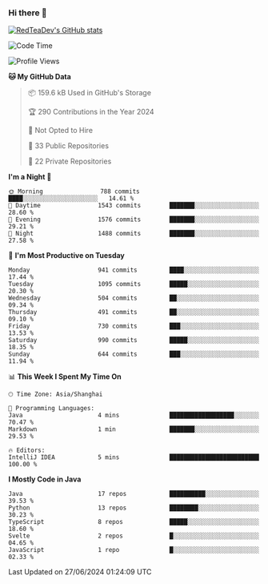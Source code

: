 ### Hi there 👋

<!--
**RedTeaDev/RedTeaDev** is a ✨ _special_ ✨ repository because its `README.md` (this file) appears on your GitHub profile.

Here are some ideas to get you started:

- 🔭 I’m currently working on ...
- 🌱 I’m currently learning ...
- 👯 I’m looking to collaborate on ...
- 🤔 I’m looking for help with ...
- 💬 Ask me about ...
- 📫 How to reach me: ...
- 😄 Pronouns: ...
- ⚡ Fun fact: ...
-->

<!--
[![wakatime](https://wakatime.com/badge/user/6b101ed0-04c0-4490-9283-eb61f2efff96.svg)](https://wakatime.com/@6b101ed0-04c0-4490-9283-eb61f2efff96)
!-->

[![RedTeaDev's GitHub stats](https://github-readme-stats.vercel.app/api?username=RedTeaDev)](https://github.com/anuraghazra/github-readme-stats)
<!--
[![willianrod's wakatime stats](https://github-readme-stats.vercel.app/api/wakatime?username=RedTeaDev)](https://github.com/anuraghazra/github-readme-stats)
!-->
<!--START_SECTION:waka-->
![Code Time](http://img.shields.io/badge/Code%20Time-2%2C338%20hrs%201%20min-blue)

![Profile Views](http://img.shields.io/badge/Profile%20Views-0-blue)

**🐱 My GitHub Data** 

> 📦 159.6 kB Used in GitHub's Storage 
 > 
> 🏆 290 Contributions in the Year 2024
 > 
> 🚫 Not Opted to Hire
 > 
> 📜 33 Public Repositories 
 > 
> 🔑 22 Private Repositories 
 > 
**I'm a Night 🦉** 

```text
🌞 Morning                788 commits         ████░░░░░░░░░░░░░░░░░░░░░   14.61 % 
🌆 Daytime                1543 commits        ███████░░░░░░░░░░░░░░░░░░   28.60 % 
🌃 Evening                1576 commits        ███████░░░░░░░░░░░░░░░░░░   29.21 % 
🌙 Night                  1488 commits        ███████░░░░░░░░░░░░░░░░░░   27.58 % 
```
📅 **I'm Most Productive on Tuesday** 

```text
Monday                   941 commits         ████░░░░░░░░░░░░░░░░░░░░░   17.44 % 
Tuesday                  1095 commits        █████░░░░░░░░░░░░░░░░░░░░   20.30 % 
Wednesday                504 commits         ██░░░░░░░░░░░░░░░░░░░░░░░   09.34 % 
Thursday                 491 commits         ██░░░░░░░░░░░░░░░░░░░░░░░   09.10 % 
Friday                   730 commits         ███░░░░░░░░░░░░░░░░░░░░░░   13.53 % 
Saturday                 990 commits         █████░░░░░░░░░░░░░░░░░░░░   18.35 % 
Sunday                   644 commits         ███░░░░░░░░░░░░░░░░░░░░░░   11.94 % 
```


📊 **This Week I Spent My Time On** 

```text
🕑︎ Time Zone: Asia/Shanghai

💬 Programming Languages: 
Java                     4 mins              ██████████████████░░░░░░░   70.47 % 
Markdown                 1 min               ███████░░░░░░░░░░░░░░░░░░   29.53 % 

🔥 Editors: 
IntelliJ IDEA            5 mins              █████████████████████████   100.00 % 
```

**I Mostly Code in Java** 

```text
Java                     17 repos            ██████████░░░░░░░░░░░░░░░   39.53 % 
Python                   13 repos            ████████░░░░░░░░░░░░░░░░░   30.23 % 
TypeScript               8 repos             █████░░░░░░░░░░░░░░░░░░░░   18.60 % 
Svelte                   2 repos             █░░░░░░░░░░░░░░░░░░░░░░░░   04.65 % 
JavaScript               1 repo              █░░░░░░░░░░░░░░░░░░░░░░░░   02.33 % 
```




 Last Updated on 27/06/2024 01:24:09 UTC
<!--END_SECTION:waka-->


